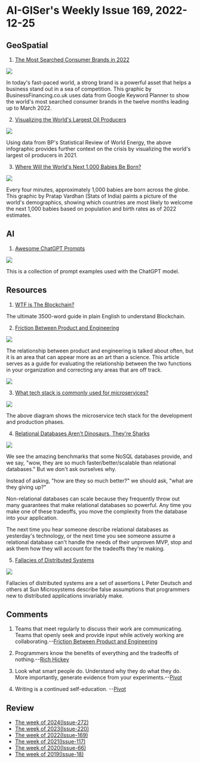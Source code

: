 # AI-GISer's Weekly Issue 169, 2022-12-25

## GeoSpatial

1. [The Most Searched Consumer Brands in 2022](https://www.visualcapitalist.com/cp/most-searched-consumer-brands-2022/)

![](https://www.visualcapitalist.com/wp-content/uploads/2022/08/HD_Consumer-Brand-Index-2022_World-Map_Overall_1200.png)

In today's fast-paced world, a strong brand is a powerful asset that helps a business stand out in a sea of competition. This graphic by BusinessFinancing.co.uk uses data from Google Keyword Planner to show the world's most searched consumer brands in the twelve months leading up to March 2022.

2. [Visualizing the World's Largest Oil Producers](https://elements.visualcapitalist.com/largest-oil-producers/)

![](https://elements.visualcapitalist.com/wp-content/uploads/2022/07/largest-oil-producers-in-2021-by-country.jpg)

Using data from BP's Statistical Review of World Energy, the above infographic provides further context on the crisis by visualizing the world's largest oil producers in 2021.

3. [Where Will the World's Next 1,000 Babies Be Born?](https://www.visualcapitalist.com/cp/where-will-the-next-1000-babies-come-from/)

![](https://www.visualcapitalist.com/wp-content/uploads/2022/08/Where-Will-The-Next-1000-Babies-Come-From.png)

Every four minutes, approximately 1,000 babies are born across the globe. This graphic by Pratap Vardhan (Stats of India) paints a picture of the world's demographics, showing which countries are most likely to welcome the next 1,000 babies based on population and birth rates as of 2022 estimates.

## AI

1. [Awesome ChatGPT Prompts](https://github.com/f/awesome-chatgpt-prompts)

![](https://cdn.sspai.com/2022/12/26/article/c4d903ec57e6c33984d263e41621065b?imageView2/2/w/1120/q/90/interlace/1/ignore-error/1)

This is a collection of prompt examples used with the ChatGPT model.

## Resources

1. [WTF is The Blockchain?](https://hackernoon.com/wtf-is-the-blockchain-1da89ba19348)

The ultimate 3500-word guide in plain English to understand Blockchain.

2. [Friction Between Product and Engineering](https://abinoda.substack.com/p/product-and-engineering)

![](https://substackcdn.com/image/fetch/w_1456,c_limit,f_webp,q_auto:good,fl_progressive:steep/https%3A%2F%2Fbucketeer-e05bbc84-baa3-437e-9518-adb32be77984.s3.amazonaws.com%2Fpublic%2Fimages%2F3617cfcf-3e49-4ec0-a1c5-e3fd171b0fb3_1478x1054.png)

The relationship between product and engineering is talked about often, but it is an area that can appear more as an art than a science. This article serves as a guide for evaluating the relationship between the two functions in your organization and correcting any areas that are off track.

![](https://substackcdn.com/image/fetch/f_auto,q_auto:good,fl_progressive:steep/https%3A%2F%2Fbucketeer-e05bbc84-baa3-437e-9518-adb32be77984.s3.amazonaws.com%2Fpublic%2Fimages%2F0fa2bb4e-295e-44bd-a556-6168a5743440_1886x1374.png)

3. [What tech stack is commonly used for microservices?](https://blog.bytebytego.com/p/ep-38-where-do-we-cache-data)

![](https://substackcdn.com/image/fetch/w_1456,c_limit,f_webp,q_auto:good,fl_progressive:steep/https%3A%2F%2Fbucketeer-e05bbc84-baa3-437e-9518-adb32be77984.s3.amazonaws.com%2Fpublic%2Fimages%2Fb1e0e31c-ad36-46b7-85a3-bd5b19dc4fab_2812x2622.jpeg)

The above diagram shows the microservice tech stack for the development and production phases.

4. [Relational Databases Aren't Dinosaurs, They're Sharks](https://www.simplethread.com/relational-databases-arent-dinosaurs-theyre-sharks/)

![](https://cdn.beekka.com/blogimg/asset/202207/bg2022072613.webp)

We see the amazing benchmarks that some NoSQL databases provide, and we say, "wow, they are so much faster/better/scalable than relational databases." But we don't ask ourselves why.

Instead of asking, "how are they so much better?" we should ask, "what are they giving up?"

Non-relational databases can scale because they frequently throw out many guarantees that make relational databases so powerful. Any time you make one of these tradeoffs, you move the complexity from the database into your application.

The next time you hear someone describe relational databases as yesterday's technology, or the next time you see someone assume a relational database can't handle the needs of their unproven MVP, stop and ask them how they will account for the tradeoffs they're making.

5. [Fallacies of Distributed Systems](https://architecturenotes.co/fallacies-of-distributed-systems/)

![](https://architecturenotes.co/content/images/2022/07/8-lessons-v2-01-1.jpg)

Fallacies of distributed systems are a set of assertions L Peter Deutsch and others at Sun Microsystems describe false assumptions that programmers new to distributed applications invariably make.

## Comments

1. Teams that meet regularly to discuss their work are communicating. Teams that openly seek and provide input while actively working are collaborating.--[Friction Between Product and Engineering](https://abinoda.substack.com/p/product-and-engineering)

2. Programmers know the benefits of everything and the tradeoffs of nothing.--[Rich Hickey](https://www.simplethread.com/relational-databases-arent-dinosaurs-theyre-sharks/)

3. Look what smart people do. Understand why they do what they do. More importantly, generate evidence from your experiments.--[Pivot](https://weichen.substack.com/p/02)

4. Writing is a continued self-education. --[Pivot](https://weichen.substack.com/p/02)

## Review

- [The week of 2024(Issue-272)](../2024/issue-272.md)
- [The week of 2023(Issue-220)](../2023/issue-220.md)
- [The week of 2022(Issue-169)](../2022/issue-169.md)
- [The week of 2021(Issue-117)](../2021/issue-117.md)
- [The week of 2020(Issue-66)](../2020/issue-66.md)
- [The week of 2019(Issue-18)](../2019/issue-18.md)
